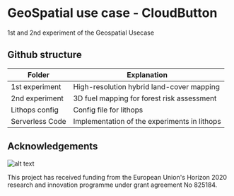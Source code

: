 # GeoSpatial use case - CloudButton #
1st and 2nd experiment of the Geospatial Usecase


## Github structure

Folder | Explanation
------------- | -------------
1st experiment  | High-resolution hybrid land-cover mapping
2nd experiment  |  3D fuel mapping for forest risk assessment
Lithops config  | Config file for lithops
Serverless Code | Implementation of the experiments in lithops

## Acknowledgements

![alt text](https://user-images.githubusercontent.com/26366936/61350554-d62acf00-a85f-11e9-84b2-36312a35398e.png)

This project has received funding from the European Union's Horizon 2020 research and innovation programme under grant agreement No 825184.
